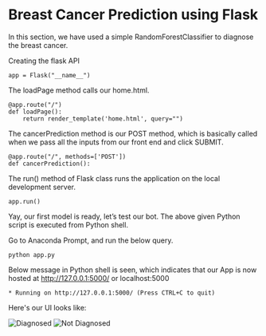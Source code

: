 # Breast Cancer Prediction using Flask

In this section, we have used a simple RandomForestClassifier to diagnose the breast cancer.

Creating the flask API

```
app = Flask("__name__")
```

The loadPage method calls our home.html.
```
@app.route("/")
def loadPage():
	return render_template('home.html', query="")
```

The cancerPrediction method is our POST method, which is basically called when we pass all the inputs from our front end and click SUBMIT.
```
@app.route("/", methods=['POST'])
def cancerPrediction():
```
  
The run() method of Flask class runs the application on the local development server.
```
app.run()
```


Yay, our first model is ready, let’s test our bot.
The above given Python script is executed from Python shell.

Go to Anaconda Prompt, and run the below query.
```
python app.py
```


Below message in Python shell is seen, which indicates that our App is now hosted at http://127.0.0.1:5000/ or localhost:5000
```
* Running on http://127.0.0.1:5000/ (Press CTRL+C to quit)
```


Here's our UI looks like: 

![Diagnosed](https://beingdatum.com/wp-content/uploads/2020/01/diag.PNG)
![Not Diagnosed](https://beingdatum.com/wp-content/uploads/2020/01/notdiag.PNG)

